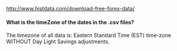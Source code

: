 http://www.histdata.com/download-free-forex-data/

#### What is the timeZone of the dates in the .csv files?
The timezone of all data is: Eastern Standard Time (EST) time-zone WITHOUT Day Light Savings adjustments.

